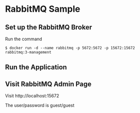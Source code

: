 # RabbitMQ Sample

## Set up the RabbitMQ Broker
Run the command
```shell
$ docker run -d --name rabbitmq -p 5672:5672 -p 15672:15672 rabbitmq:3-management
```

## Run the Application

## Visit RabbitMQ Admin Page
Visit http://localhost:15672

The user/password is guest/guest